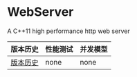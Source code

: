 # WebServer
A C++11 high performance http web server 

| 版本历史 | 性能测试 | 并发模型 |
| ---- | ---- |  ---- |
| [版本历史](版本历史.md) | none | none |